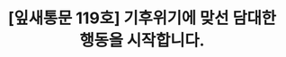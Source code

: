 ---
href: 'https://stibee.com/api/v1.0/emails/share/ETfGm7xy2butkY8blCblnM2p3PX81Q==#new_tab'
title: '[잎새통문 119호] 기후위기에 맞선 담대한 행동을 시작합니다.'
img: '/_assets/119.jpg'
---